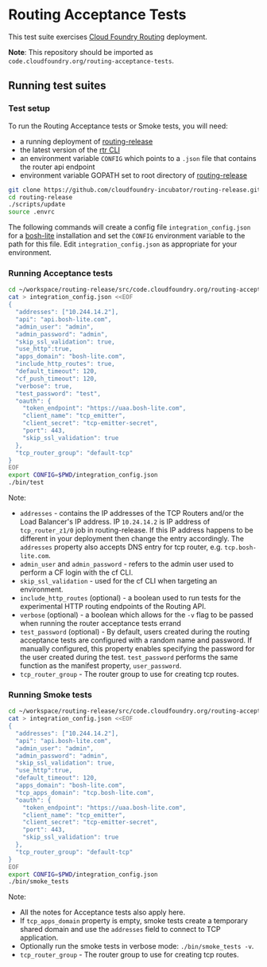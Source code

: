 # Routing Acceptance Tests

This test suite exercises [Cloud Foundry Routing](https://github.com/cloudfoundry-incubator/routing-release) deployment.

**Note**: This repository should be imported as `code.cloudfoundry.org/routing-acceptance-tests`.

## Running test suites

### Test setup

To run the Routing Acceptance tests or Smoke tests, you will need:
- a running deployment of [routing-release](https://github.com/cloudfoundry-incubator/routing-release)
- the latest version of the [rtr CLI](https://github.com/cloudfoundry-incubator/routing-api-cli/releases)
- an environment variable `CONFIG` which points to a `.json` file that contains the router api endpoint
- environment variable GOPATH set to root directory of [routing-release](https://github.com/cloudfoundry-incubator/routing-release)
```bash
git clone https://github.com/cloudfoundry-incubator/routing-release.git
cd routing-release
./scripts/update
source .envrc
```

The following commands will create a config file `integration_config.json` for a [bosh-lite](https://github.com/cloudfoundry/bosh-lite) installation and set the `CONFIG` environment variable to the path for this file. Edit `integration_config.json` as appropriate for your environment.

### Running Acceptance tests

```bash
cd ~/workspace/routing-release/src/code.cloudfoundry.org/routing-acceptance-tests/
cat > integration_config.json <<EOF
{
  "addresses": ["10.244.14.2"],
  "api": "api.bosh-lite.com",
  "admin_user": "admin",
  "admin_password": "admin",
  "skip_ssl_validation": true,
  "use_http":true,
  "apps_domain": "bosh-lite.com",
  "include_http_routes": true,
  "default_timeout": 120,
  "cf_push_timeout": 120,
  "verbose": true,
  "test_password": "test",
  "oauth": {
    "token_endpoint": "https://uaa.bosh-lite.com",
    "client_name": "tcp_emitter",
    "client_secret": "tcp-emitter-secret",
    "port": 443,
    "skip_ssl_validation": true
  },
  "tcp_router_group": "default-tcp"
}
EOF
export CONFIG=$PWD/integration_config.json
./bin/test

```

Note:
- `addresses` - contains the IP addresses of the TCP Routers and/or the Load Balancer's IP address. IP `10.24.14.2` is IP address of `tcp_router_z1/0` job in routing-release. If this IP address happens to be different in your deployment then change the entry accordingly. The `addresses` property also accepts DNS entry for tcp router, e.g. `tcp.bosh-lite.com`.
- `admin_user` and `admin_password` - refers to the admin user used to perform a CF login with the cf CLI.
- `skip_ssl_validation` - used for the cf CLI when targeting an environment.
- `include_http_routes` (optional) - a boolean used to run tests for the experimental HTTP routing endpoints of the Routing API.
- `verbose` (optional) - a boolean which allows for the `-v` flag to be passed when running the router acceptance tests errand
- `test_password` (optional) -  By default, users created during the routing acceptance tests are configured with a random name and password. If manually configured, this property enables specifying the password for the user created during the test. `test_password` performs the same function as the manifest property, `user_password`.
- `tcp_router_group` - The router group to use for creating tcp routes.

### Running Smoke tests

```bash
cd ~/workspace/routing-release/src/code.cloudfoundry.org/routing-acceptance-tests/
cat > integration_config.json <<EOF
{
  "addresses": ["10.244.14.2"],
  "api": "api.bosh-lite.com",
  "admin_user": "admin",
  "admin_password": "admin",
  "skip_ssl_validation": true,
  "use_http":true,
  "default_timeout": 120,
  "apps_domain": "bosh-lite.com",
  "tcp_apps_domain": "tcp.bosh-lite.com",
  "oauth": {
    "token_endpoint": "https://uaa.bosh-lite.com",
    "client_name": "tcp_emitter",
    "client_secret": "tcp-emitter-secret",
    "port": 443,
    "skip_ssl_validation": true
  },
  "tcp_router_group": "default-tcp"
}
EOF
export CONFIG=$PWD/integration_config.json
./bin/smoke_tests

```

Note:
- All the notes for Acceptance tests also apply here.
- If `tcp_apps_domain` property is empty, smoke tests create a temporary shared domain and use the `addresses` field to connect to TCP application.
- Optionally run the smoke tests in verbose mode: `./bin/smoke_tests -v`.
- `tcp_router_group` - The router group to use for creating tcp routes.
